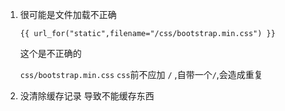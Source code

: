 1. 很可能是文件加载不正确

    `{{ url_for("static",filename="/css/bootstrap.min.css") }}`

    这个是不正确的

    `css/bootstrap.min.css`
    `css`前不应加 `/` ,自带一个`/`,会造成重复


2. 没清除缓存记录
    导致不能缓存东西 